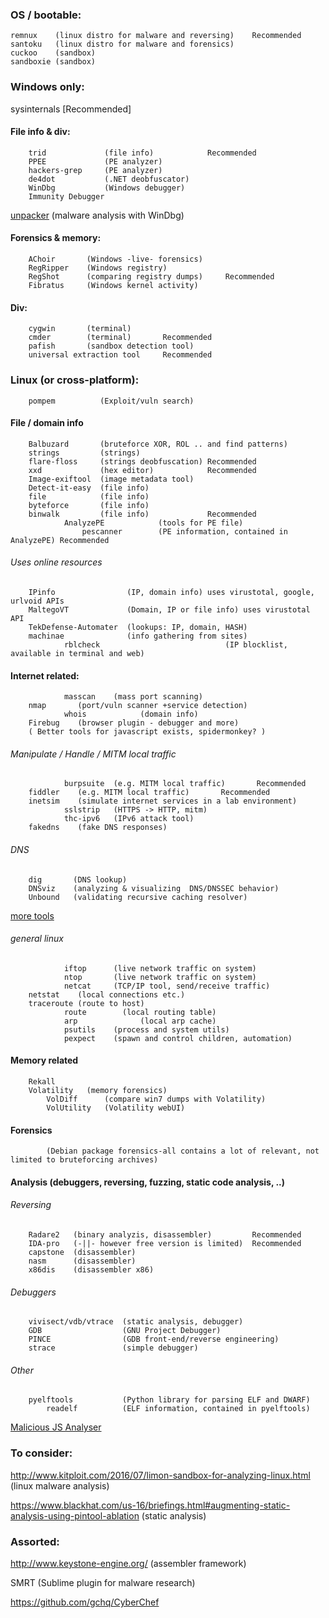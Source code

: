 ### OS / bootable:
    remnux    (linux distro for malware and reversing)    Recommended
    santoku   (linux distro for malware and forensics) 
    cuckoo    (sandbox)   
    sandboxie (sandbox)


### Windows only:
sysinternals      [Recommended]
    
#### File info & div:
        trid             (file info)            Recommended
        PPEE             (PE analyzer)
        hackers-grep     (PE analyzer)
        de4dot           (.NET deobfuscator)
        WinDbg           (Windows debugger)
        Immunity Debugger
[unpacker](https://github.com/malwaremusings/unpacker/)      (malware analysis with WinDbg) 

#### Forensics & memory: 
        AChoir       (Windows -live- forensics)
        RegRipper    (Windows registry)
        RegShot      (comparing registry dumps)     Recommended
        Fibratus     (Windows kernel activity)
    
#### Div:
        cygwin       (terminal)
        cmder        (terminal)       Recommended
        pafish       (sandbox detection tool)
        universal extraction tool     Recommended
  

### Linux (or cross-platform):
        pompem          (Exploit/vuln search)

#### File / domain info
        Balbuzard       (bruteforce XOR, ROL .. and find patterns)
        strings         (strings)
        flare-floss     (strings deobfuscation) Recommended
        xxd             (hex editor)            Recommended
        Image-exiftool  (image metadata tool)
        Detect-it-easy  (file info)
        file            (file info)
        byteforce       (file info)
        binwalk         (file info)             Recommended
				AnalyzePE            (tools for PE file)
				    pescanner        (PE information, contained in AnalyzePE) Recommended


###### Uses online resources
        IPinfo                (IP, domain info) uses virustotal, google, urlvoid APIs
        MaltegoVT             (Domain, IP or file info) uses virustotal API 
        TekDefense-Automater  (lookups: IP, domain, HASH)
        machinae              (info gathering from sites) 
				rblcheck							(IP blocklist, available in terminal and web)
   
#### Internet related:       	 
				masscan    (mass port scanning)
        nmap       (port/vuln scanner +service detection)
				whois			 (domain info)
        Firebug    (browser plugin - debugger and more)
        ( Better tools for javascript exists, spidermonkey? )

###### Manipulate / Handle / MITM local traffic
				burpsuite  (e.g. MITM local traffic)       Recommended
        fiddler    (e.g. MITM local traffic)       Recommended
        inetsim    (simulate internet services in a lab environment)
				sslstrip   (HTTPS -> HTTP, mitm)
				thc-ipv6   (IPv6 attack tool)
        fakedns    (fake DNS responses) 


###### DNS
        dig       (DNS lookup)  
        DNSviz    (analyzing & visualizing  DNS/DNSSEC behavior)
        Unbound   (validating recursive caching resolver)
[more tools](https://www.verisign.com/en_US/company-information/verisign-labs/internet-security-tools/index.xhtml)

###### general linux
				iftop      (live network traffic on system)
				ntop       (live network traffic on system)
				netcat     (TCP/IP tool, send/receive traffic)
        netstat    (local connections etc.)
        traceroute (route to host)
				route 		 (local routing table)
				arp				 (local arp cache)
				psutils    (process and system utils)
				pexpect    (spawn and control children, automation)

#### Memory related
        Rekall
        Volatility   (memory forensics)
            VolDiff      (compare win7 dumps with Volatility)
            VolUtility   (Volatility webUI)
#### Forensics     
		    (Debian package forensics-all contains a lot of relevant, not limited to bruteforcing archives)

        



#### Analysis (debuggers, reversing, fuzzing, static code analysis, ..)
###### Reversing
        Radare2   (binary analyzis, disassembler)         Recommended
        IDA-pro   (-||- however free version is limited)  Recommended
        capstone  (disassembler) 
        nasm      (disassembler) 
        x86dis    (disassembler x86)
###### Debuggers
        vivisect/vdb/vtrace  (static analysis, debugger)
        GDB                  (GNU Project Debugger)
        PINCE                (GDB front-end/reverse engineering)  
        strace               (simple debugger)
###### Other
        pyelftools           (Python library for parsing ELF and DWARF)  
            readelf          (ELF information, contained in pyelftools)


[Malicious JS Analyser](https://github.com/CapacitorSet/box-js/)
				


### To consider:
http://www.kitploit.com/2016/07/limon-sandbox-for-analyzing-linux.html     (linux malware analysis)
  
https://www.blackhat.com/us-16/briefings.html#augmenting-static-analysis-using-pintool-ablation    (static analysis)
  
### Assorted:
http://www.keystone-engine.org/    (assembler framework)
  
SMRT            (Sublime plugin for malware research)

https://github.com/gchq/CyberChef
